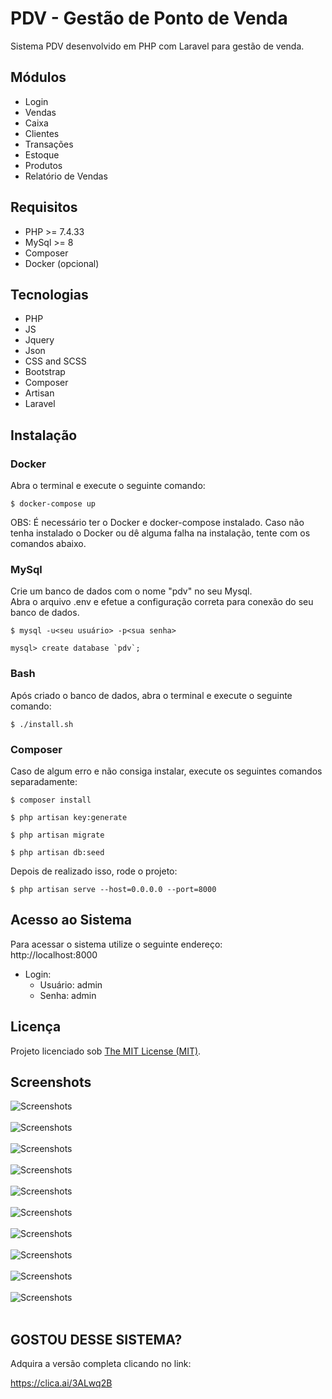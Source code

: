 # PDV - Gestão de Ponto de Venda

Sistema PDV desenvolvido em PHP com Laravel para gestão de venda.

## Módulos

- Login
- Vendas
- Caixa
- Clientes
- Transações
- Estoque
- Produtos
- Relatório de Vendas

## Requisitos

- PHP >= 7.4.33
- MySql >= 8
- Composer
- Docker (opcional)

## Tecnologias

- PHP
- JS
- Jquery
- Json
- CSS and SCSS
- Bootstrap
- Composer
- Artisan
- Laravel

## Instalação

### Docker
Abra o terminal e execute o seguinte comando:

```
$ docker-compose up
```

OBS: É necessário ter o Docker e docker-compose instalado.
Caso não tenha instalado o Docker ou dê alguma falha na instalação, tente com os comandos abaixo.

### MySql
Crie um banco de dados com o nome "pdv" no seu Mysql.<br>
Abra o arquivo .env e efetue a configuração correta para conexão do seu banco de dados.<br>

```
$ mysql -u<seu usuário> -p<sua senha>

mysql> create database `pdv`;
```

### Bash
Após criado o banco de dados, abra o terminal e execute o seguinte comando:

```
$ ./install.sh
```

### Composer
Caso de algum erro e não consiga instalar, execute os seguintes comandos separadamente:

```
$ composer install

$ php artisan key:generate

$ php artisan migrate

$ php artisan db:seed
```

Depois de realizado isso, rode o projeto:

```
$ php artisan serve --host=0.0.0.0 --port=8000
```

## Acesso ao Sistema 

Para acessar o sistema utilize o seguinte endereço:<br>
http://localhost:8000

- Login: <br>
    - Usuário: admin<br>
    - Senha: admin

## Licença

Projeto licenciado sob <a href="LICENSE">The MIT License (MIT)</a>.

## Screenshots

![Screenshots](screenshots/screenshot01.png) <br><br>
![Screenshots](screenshots/screenshot02.png) <br><br>
![Screenshots](screenshots/screenshot03.png) <br><br>
![Screenshots](screenshots/screenshot04.png) <br><br>
![Screenshots](screenshots/screenshot05.png) <br><br>
![Screenshots](screenshots/screenshot06.png) <br><br>
![Screenshots](screenshots/screenshot07.png) <br><br>
![Screenshots](screenshots/screenshot08.png) <br><br>
![Screenshots](screenshots/screenshot09.png) <br><br>
![Screenshots](screenshots/screenshot10.png) <br><br>

## GOSTOU DESSE SISTEMA? <br>
Adquira a versão completa clicando no link: <br>

https://clica.ai/3ALwq2B

